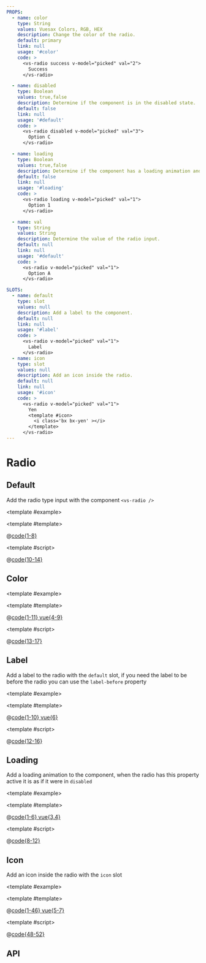 ```yaml
---
PROPS:
  - name: color
    type: String
    values: Vuesax Colors, RGB, HEX
    description: Change the color of the radio.
    default: primary
    link: null
    usage: '#color'
    code: >
      <vs-radio success v-model="picked" val="2">
        Success
      </vs-radio>

  - name: disabled
    type: Boolean
    values: true,false
    description: Determine if the component is in the disabled state.
    default: false
    link: null
    usage: '#default'
    code: >
      <vs-radio disabled v-model="picked" val="3">
        Option C
      </vs-radio>

  - name: loading
    type: Boolean
    values: true,false
    description: Determine if the component has a loading animation and is disabled.
    default: false
    link: null
    usage: '#loading'
    code: >
      <vs-radio loading v-model="picked" val="1">
        Option 1
      </vs-radio>

  - name: val
    type: String
    values: String
    description: Determine the value of the radio input.
    default: null
    link: null
    usage: '#default'
    code: >
      <vs-radio v-model="picked" val="1">
        Option A
      </vs-radio>

SLOTS:
  - name: default
    type: slot
    values: null
    description: Add a label to the component.
    default: null
    link: null
    usage: '#label'
    code: >
      <vs-radio v-model="picked" val="1">
        Label
      </vs-radio>
  - name: icon
    type: slot
    values: null
    description: Add an icon inside the radio.
    default: null
    link: null
    usage: '#icon'
    code: >
      <vs-radio v-model="picked" val="1">
        Yen
        <template #icon>
          <i class='bx bx-yen' ></i>
        </template>
      </vs-radio>
---
```


# Radio

<card>

## Default

<docs-warn />

Add the radio type input with the component `<vs-radio />`

<template #example>
<radio-default />
</template>

<template #template>

@[code{1-8}](../.vuepress/components/radio/default.vue)

</template>

<template #script>

@[code{10-14}](../.vuepress/components/radio/default.vue)

</template>

</card>

<card>

## Color

<coloren />

<template #example>
<radio-color />
</template>

<template #template>

@[code{1-11} vue{4-9}](../.vuepress/components/radio/color.vue)

</template>

<template #script>

@[code{13-17}](../.vuepress/components/radio/color.vue)

</template>

</card>

<card>

## Label

Add a label to the radio with the `default` slot, if you need the label to be before the radio you can use the `label-before` property

<template #example>
<radio-label />
</template>

<template #template>

@[code{1-10} vue{6}](../.vuepress/components/radio/label.vue)

</template>

<template #script>

@[code{12-16}](../.vuepress/components/radio/label.vue)

</template>

</card>

<card>

## Loading

Add a loading animation to the component, when the radio has this property active it is as if it were in `disabled`

<template #example>
<radio-loading />
</template>

<template #template>

@[code{1-6} vue{3,4}](../.vuepress/components/radio/loading.vue)

</template>

<template #script>

@[code{8-12}](../.vuepress/components/radio/loading.vue)

</template>

</card>

<card>

## Icon

Add an icon inside the radio with the `icon` slot

<template #example>
<radio-icons />
</template>

<template #template>

@[code{1-46} vue{5-7}](../.vuepress/components/radio/icons.vue)

</template>

<template #script>

@[code{48-52}](../.vuepress/components/radio/icons.vue)

</template>

</card>

<card>

## API

</card>
